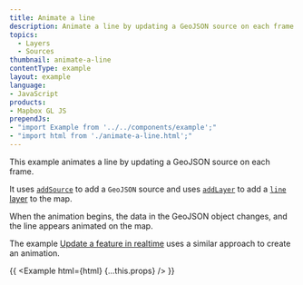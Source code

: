 ```yaml
---
title: Animate a line
description: Animate a line by updating a GeoJSON source on each frame.
topics:
  - Layers
  - Sources
thumbnail: animate-a-line
contentType: example
layout: example
language:
- JavaScript
products:
- Mapbox GL JS
prependJs:
- "import Example from '../../components/example';"
- "import html from './animate-a-line.html';"
---
```


This example animates a line by updating a GeoJSON source on each frame.

It uses [`addSource`](/mapbox-gl-js/api/map/#map#addsource) to add a `GeoJSON` source and uses [`addLayer`](/mapbox-gl-js/api/map/#map#addlayer) to add a [`line` layer](/mapbox-gl-js/style-spec/layers/#line) to the map.

When the animation begins, the data in the GeoJSON object changes, and the line appears animated on the map.

The example [Update a feature in realtime](/mapbox-gl-js/example/live-update-feature/) uses a similar approach to create an animation.


{{ <Example html={html} {...this.props} /> }}
